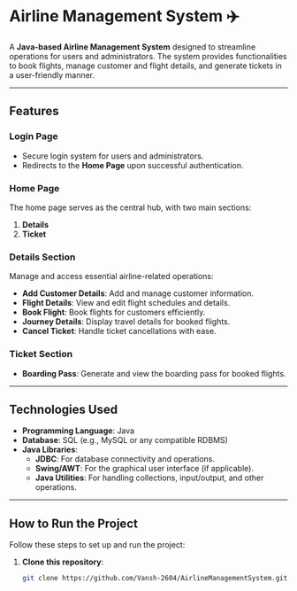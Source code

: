 # Airline Management System ✈️

A **Java-based Airline Management System** designed to streamline operations for users and administrators. The system provides functionalities to book flights, manage customer and flight details, and generate tickets in a user-friendly manner.

---

## Features

### Login Page
- Secure login system for users and administrators.
- Redirects to the **Home Page** upon successful authentication.

### Home Page
The home page serves as the central hub, with two main sections:
1. **Details**
2. **Ticket**

### Details Section
Manage and access essential airline-related operations:
- **Add Customer Details**: Add and manage customer information.
- **Flight Details**: View and edit flight schedules and details.
- **Book Flight**: Book flights for customers efficiently.
- **Journey Details**: Display travel details for booked flights.
- **Cancel Ticket**: Handle ticket cancellations with ease.

### Ticket Section
- **Boarding Pass**: Generate and view the boarding pass for booked flights.

---

## Technologies Used

- **Programming Language**: Java
- **Database**: SQL (e.g., MySQL or any compatible RDBMS)
- **Java Libraries**:
  - **JDBC**: For database connectivity and operations.
  - **Swing/AWT**: For the graphical user interface (if applicable).
  - **Java Utilities**: For handling collections, input/output, and other operations.

---

## How to Run the Project

Follow these steps to set up and run the project:

1. **Clone this repository**:
   ```bash
   git clone https://github.com/Vansh-2604/AirlineManagementSystem.git

